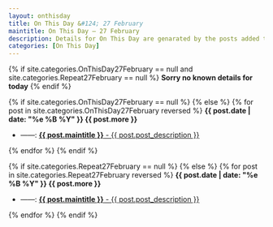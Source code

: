 ```yaml
---
layout: onthisday
title: On This Day &#124; 27 February
maintitle: On This Day — 27 February
description: Details for On This Day are genarated by the posts added to the website so the content is subject to changes/updates over time.
categories: [On This Day]
---
```


{% if site.categories.OnThisDay27February == null and site.categories.Repeat27February == null %}
<strong>Sorry no known details for today</strong>
{% endif %}

{% if site.categories.OnThisDay27February == null %}
{% else %}
{% for post in site.categories.OnThisDay27February reversed %}
<strong>{{ post.date | date: "%e %B %Y" }} {{ post.more }}</strong>
<ul>
<li> ——: <a href="{{ post.url }}"><strong>{{ post.maintitle }}</strong> - {{ post.post_description }}</a></li>
</ul>
{% endfor %}
{% endif %}

{% if site.categories.Repeat27February == null %}
{% else %}
{% for post in site.categories.Repeat27February reversed %}
<strong>{{ post.date | date: "%e %B %Y" }} {{ post.more }}</strong>
<ul>
<li> ——: <a href="{{ post.url }}"><strong>{{ post.maintitle }}</strong> - {{ post.post_description }}</a></li>
</ul>
{% endfor %}
{% endif %}
